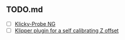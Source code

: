 ## TODO.md

- [ ] [Klicky-Probe NG](https://github.com/jlas1/Klicky-Probe/tree/main/Probes/KlickyNG)
- [ ] [Klipper plugin for a self calibrating Z offset](https://github.com/protoloft/klipper_z_calibration)
